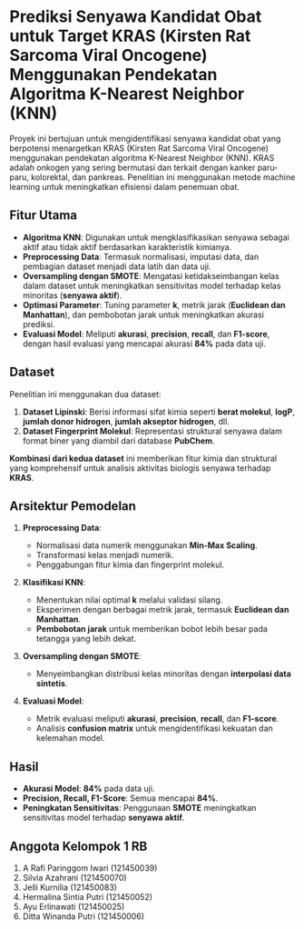 # Prediksi Senyawa Kandidat Obat untuk Target KRAS (Kirsten Rat Sarcoma Viral Oncogene) Menggunakan Pendekatan Algoritma K-Nearest Neighbor (KNN)

Proyek ini bertujuan untuk mengidentifikasi senyawa kandidat obat yang berpotensi menargetkan KRAS (Kirsten Rat Sarcoma Viral Oncogene) menggunakan pendekatan algoritma K-Nearest Neighbor (KNN). KRAS adalah onkogen yang sering bermutasi dan terkait dengan kanker paru-paru, kolorektal, dan pankreas. Penelitian ini menggunakan metode machine learning untuk meningkatkan efisiensi dalam penemuan obat.

## **Fitur Utama**
- **Algoritma KNN**: Digunakan untuk mengklasifikasikan senyawa sebagai aktif atau tidak aktif berdasarkan karakteristik kimianya.  
- **Preprocessing Data**: Termasuk normalisasi, imputasi data, dan pembagian dataset menjadi data latih dan data uji.  
- **Oversampling dengan SMOTE**: Mengatasi ketidakseimbangan kelas dalam dataset untuk meningkatkan sensitivitas model terhadap kelas minoritas (**senyawa aktif**).  
- **Optimasi Parameter**: Tuning parameter **k**, metrik jarak (**Euclidean dan Manhattan**), dan pembobotan jarak untuk meningkatkan akurasi prediksi.  
- **Evaluasi Model**: Meliputi **akurasi**, **precision**, **recall**, dan **F1-score**, dengan hasil evaluasi yang mencapai akurasi **84%** pada data uji.

## **Dataset**
Penelitian ini menggunakan dua dataset:
1. **Dataset Lipinski**: Berisi informasi sifat kimia seperti **berat molekul**, **logP**, **jumlah donor hidrogen**, **jumlah akseptor hidrogen**, dll.  
2. **Dataset Fingerprint Molekul**: Representasi struktural senyawa dalam format biner yang diambil dari database **PubChem**.

**Kombinasi dari kedua dataset** ini memberikan fitur kimia dan struktural yang komprehensif untuk analisis aktivitas biologis senyawa terhadap **KRAS**.

## **Arsitektur Pemodelan**
1. **Preprocessing Data**:
   - Normalisasi data numerik menggunakan **Min-Max Scaling**.
   - Transformasi kelas menjadi numerik.
   - Penggabungan fitur kimia dan fingerprint molekul.

2. **Klasifikasi KNN**:
   - Menentukan nilai optimal **k** melalui validasi silang.
   - Eksperimen dengan berbagai metrik jarak, termasuk **Euclidean dan Manhattan**.
   - **Pembobotan jarak** untuk memberikan bobot lebih besar pada tetangga yang lebih dekat.

3. **Oversampling dengan SMOTE**:
   - Menyeimbangkan distribusi kelas minoritas dengan **interpolasi data sintetis**.

4. **Evaluasi Model**:
   - Metrik evaluasi meliputi **akurasi**, **precision**, **recall**, dan **F1-score**.
   - Analisis **confusion matrix** untuk mengidentifikasi kekuatan dan kelemahan model.

## **Hasil**
- **Akurasi Model**: **84%** pada data uji.  
- **Precision, Recall, F1-Score**: Semua mencapai **84%**.  
- **Peningkatan Sensitivitas**: Penggunaan **SMOTE** meningkatkan sensitivitas model terhadap **senyawa aktif**.


## **Anggota Kelompok 1 RB**
1. A Rafi Paringgom Iwari (121450039)  
2. Silvia Azahrani (121450070)  
3. Jelli Kurnilia (121450083)  
4. Hermalina Sintia Putri (121450052)  
5. Ayu Erlinawati (121450025)  
6. Ditta Winanda Putri (121450006)  
